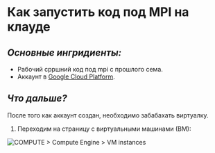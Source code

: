 # Как запустить код под MPI на клауде

## <I>Основные ингридиенты:</I>
* Рабочий cppшний код под mpi c прошлого сема.
* Аккаунт в [Google Cloud Platform](https://cloud.google.com/).

## <I>Что дальше?</I>
После того как аккаунт создан, необходимо забабахать виртуалку.
1. Переходим на страницу с виртуальными машинами (ВМ):

![COMPUTE > Compute Engine > VM instances](https://github.com/andynik/knu_labs/blob/master/term_7/cloud/1.png)
